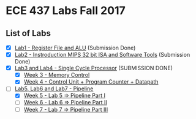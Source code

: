 # ECE 437 Labs Fall 2017

## List of Labs
-	[x] [Lab1 - Register File and ALU](https://github.com/maheshbabugorantla/ECE437/releases/tag/lab1) (Submission Done)
-	[x] [Lab2 - Instroduction MIPS 32 bit ISA and Software Tools](https://github.com/maheshbabugorantla/ECE437/releases/tag/lab2) (Submission Done)
-	[X] [Lab3 and Lab4	- Single Cycle Processor](https://github.com/maheshbabugorantla/ECE437/releases/tag/lab3) (SUBMISSION DONE)
	-	[X] [Week 3 - Memory Control](https://github.com/maheshbabugorantla/ECE437/releases/tag/Lab3)
	-	[X] [Week 4 - Control Unit + Program Counter + Datapath](https://github.com/maheshbabugorantla/ECE437/releases/tag/Lab4)
-	[ ] [Lab5, Lab6 and Lab7 - Pipeline](https://github.com/maheshbabugorantla/ECE437/tree/master/Lab5)
	-	[x] [Week 5 - Lab 5 => Pipeline Part I](https://github.com/maheshbabugorantla/ECE437/releases/tag/Lab5)
	-	[ ] [Week 6 - Lab 6 => Pipeline Part II](https://github.com/maheshbabugorantla/ECE437/releases/tag/Lab6)
	-	[ ] [Week 7 - Lab 7 => Pipeline Part III](https://github.com/maheshbabugorantla/ECE437/releases/tag/Lab7)